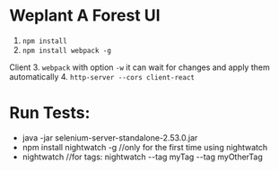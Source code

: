 # Weplant A Forest UI

1. ``npm install``
2. ``npm install webpack -g``

Client
3. ``webpack`` with option ``-w`` it can wait for changes and apply them automatically
4. ``http-server --cors client-react``

# **Run Tests:**
* java -jar selenium-server-standalone-2.53.0.jar
* npm install nightwatch -g //only for the first time using nightwatch
* nightwatch //for tags: nightwatch --tag myTag --tag myOtherTag